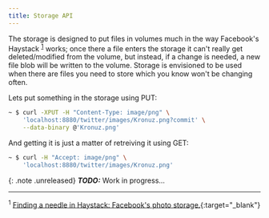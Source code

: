 ```yaml
---
title: Storage API
---
```


The storage is designed to put files in volumes much in the way Facebook's
Haystack <sup>[1](#footnote-1)</sup> works; once there a file enters the
storage it can't really get deleted/modified from the volume, but instead, if
a change is needed, a new file blob will be written to the volume. Storage is
envisioned to be used when there are files you need to store which you know
won't be changing often.

Lets put something in the storage using PUT:

```sh
~ $ curl -XPUT -H "Content-Type: image/png" \
	'localhost:8880/twitter/images/Kronuz.png?commit' \
	--data-binary @'Kronuz.png'
```

And getting it is just a matter of retreiving it using GET:

```sh
~ $ curl -H "Accept: image/png" \
	'localhost:8880/twitter/images/Kronuz.png'
```

{: .note .unreleased}
**_TODO:_** Work in progress...


---

<sup><a id="footnote-1">1</a></sup> [Finding a needle in Haystack: Facebook's photo storage.](https://www.usenix.org/legacy/event/osdi10/tech/full_papers/Beaver.pdf){:target="_blank"}
